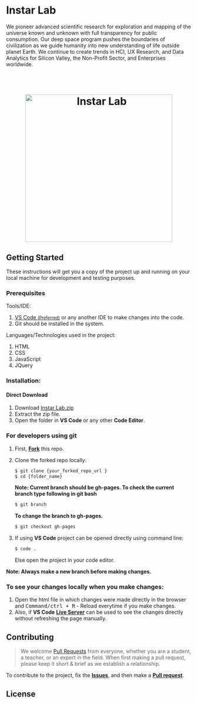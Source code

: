 # Instar Lab

We pioneer advanced scientific research for exploration and mapping of the universe known and unknown with full transparency for public consumption. Our deep space program pushes the boundaries of civilization as we guide humanity into new understanding of life outside planet Earth. We continue to create trends in HCI, UX Research, and Data Analytics for Silicon Valley, the Non-Profit Sector, and Enterprises worldwide.

<h1 align="center">
  <br>
  <img src="https://github.com/TaoFruit/instar/blob/gh-pages/img/logo/instar.png" alt="Instar Lab" width="400">
</h1>


## Getting Started
  These instructions will get you a copy of the project up and running on your local machine for development and testing purposes.

### Prerequisites

  Tools/IDE:
  1. <a href="https://code.visualstudio.com/download">VS Code <small>(Preferred)</small></a> or any another IDE to make changes into the code.
  2. Git should be installed in the system.

  Languages/Technologies used in the project:
  1. HTML
  2. CSS
  3. JavaScript
  4. JQuery

### Installation:
  #### Direct Download
  1. Download <a href="https://github.com/TaoFruit/instar/archive/gh-pages.zip" target="_blank">Instar Lab.zip</a>
  2. Extract the zip file.
  3. Open the folder in <b>VS Code</b> or any other <b>Code Editor</b>.

  ### For developers using git
  1. First, <a href="https://docs.github.com/en/free-pro-team@latest/github/getting-started-with-github/fork-a-repo"><b>Fork</b></a> this repo.

  2. Clone the forked repo locally:
      ```sh
      $ git clone {your_forked_repo_url }
      $ cd {folder_name}
      ```
      **Note: Current branch should be gh-pages. To check the current branch type following in git bash**
      ```sh
      $ git branch
      ```
      <b>To change the branch to gh-pages.</b>
      
      ```sh
      $ git checkout gh-pages
      ```
      
  3. If using <b>VS Code</b> project can be opened directly using command line:
      ```sh
      $ code .
      ```
     Else open the project in your code editor.

  **Note: Always make a new branch before making changes.**


  ### To see your changes locally when you make changes:
  1. Open the html file in which changes were made directly in the browser and <kbd>Command/ctrl + R</kbd> - Reload  everytime if you make changes.
  2. Also, if <b>VS Code</b> <b><a href="https://marketplace.visualstudio.com/items?itemName=ritwickdey.LiveServer">Live Server</a></b> can be used to see the changes         directly without refreshing the page manually.


## Contributing
> We welcome <a href="https://help.github.com/en/github/collaborating-with-issues-and-pull-requests/about-pull-requests" target="_blank">Pull Requests</a> from       everyone, whether you are a student, a teacher, or an expert in the field. When first making a pull request, please keep it short &amp; brief as we establish a relationship.

To contribute to the project, fix the <a href="https://github.com/TaoFruit/instar/issues"><b>Issues</b></a>, and then make a <a href="https://github.com/TaoFruit/producelocator/pulls"><b>Pull request</b></a>.

## License


